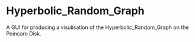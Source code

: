 # Hyperbolic_Random_Graph
A GUI for producing a visulisation of the Hyperbolic_Random_Graph on the Poincare Disk.
